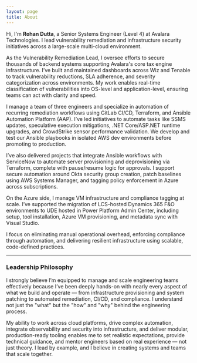 ```yaml
---
layout: page
title: About
---
```


Hi, I'm **Rohan Dutta**, a Senior Systems Engineer (Level 4) at Avalara Technologies. I lead vulnerability remediation and infrastructure security initiatives across a large-scale multi-cloud environment.

As the Vulnerability Remediation Lead, I oversee efforts to secure thousands of backend systems supporting Avalara's core tax engine infrastructure. I’ve built and maintained dashboards across Wiz and Tenable to track vulnerability reductions, SLA adherence, and severity categorization across environments. My work enables real-time classification of vulnerabilities into OS-level and application-level, ensuring teams can act with clarity and speed.

I manage a team of three engineers and specialize in automation of recurring remediation workflows using GitLab CI/CD, Terraform, and Ansible Automation Platform (AAP). I’ve led initiatives to automate tasks like SSMS updates, speculative execution mitigations, .NET Core/ASP.NET runtime upgrades, and CrowdStrike sensor performance validation. We develop and test our Ansible playbooks in isolated AWS dev environments before promoting to production.

I’ve also delivered projects that integrate Ansible workflows with ServiceNow to automate server provisioning and deprovisioning via Terraform, complete with pause/resume logic for approvals. I support secure automation around Okta security group creation, patch baselines using AWS Systems Manager, and tagging policy enforcement in Azure across subscriptions.

On the Azure side, I manage VM infrastructure and compliance tagging at scale. I’ve supported the migration of LCS-hosted Dynamics 365 F&O environments to UDE hosted in Power Platform Admin Center, including setup, tool installation, Azure VM provisioning, and metadata sync with Visual Studio.

I focus on eliminating manual operational overhead, enforcing compliance through automation, and delivering resilient infrastructure using scalable, code-defined practices.

---

### Leadership Philosophy

I strongly believe I’m equipped to manage and scale engineering teams effectively because I’ve been deeply hands-on with nearly every aspect of what we build and operate — from infrastructure provisioning and system patching to automated remediation, CI/CD, and compliance. I understand not just the "what" but the "how" and "why" behind the engineering process.

My ability to work across cloud platforms, drive complex automation, integrate observability and security into infrastructure, and deliver modular, production-ready tooling enables me to set realistic expectations, provide technical guidance, and mentor engineers based on real experience — not just theory. I lead by example, and I believe in creating systems and teams that scale together.